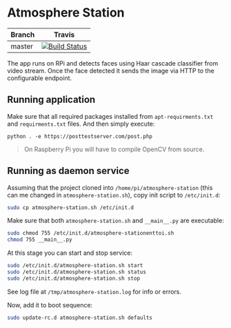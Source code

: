 # Atmosphere Station

|Branch|Travis|
|------|:------:|
|master|[![Build Status](https://img.shields.io/travis/jenyayel/atmosphere-station/master.svg)](https://travis-ci.org/jenyayel/atmosphere-station)|


The app runs on RPi and detects faces using Haar cascade classifier from video stream. 
Once the face detected it sends the image via HTTP to the configurable endpoint.

## Running application

Make sure that all required packages installed from `apt-requirments.txt` and `requirments.txt` files. And then simply execute:

```
python . -e https://posttestserver.com/post.php
```

> On Raspberry Pi you will have to compile OpenCV from source.

## Running as daemon service

Assuming that the project cloned into `/home/pi/atmosphere-station` (this can me changed in `atmosphere-station.sh`), copy init script to `/etc/init.d`:

```bash
sudo cp atmosphere-station.sh /etc/init.d
```

Make sure that both `atmosphere-station.sh` and `__main__.py` are executable:

```bash
sudo chmod 755 /etc/init.d/atmosphere-stationenttoi.sh
chmod 755 __main__.py
```

At this stage you can start and stop service:
```bash
sudo /etc/init.d/atmosphere-station.sh start
sudo /etc/init.d/atmosphere-station.sh status
sudo /etc/init.d/atmosphere-station.sh stop
```

See log file at `/tmp/atmosphere-station.log` for info or errors.

Now, add it to boot sequence:
```bash
sudo update-rc.d atmosphere-station.sh defaults
```